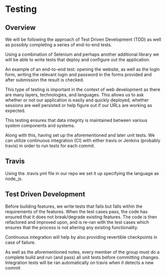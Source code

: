 Testing
===================

Overview
-------------

We will be following the approach of Test Driven Development (TDD) as well as possibly completing a series of end-to-end tests.

Using a combination of Selenium and perhaps another additional library 
we will be able to write tests that deploy and configure out the application.

An example of an end-to-end test: opening the website, as well as the login form, writing the relevant login and password in the forms provided and after submission the result is checked.

This type of testing is important in the context of web development as there are many
layers, technologies, and languages. This allows us to ask whether or not our application is easily and quickly deployed, whether sessions are well persisted or help figure out if our URLs are working as expected.

This testing ensures that data integrity is maintained between various system components and systems.

Along with this, having set up the aforementioned and later unit tests. We can utilize continuous integration (CI) with either travis or Jenkins (probably travis) in order to run tests for each commit.

Travis
-------------

Using the .travis.yml file in our repo we set it up specifying the language as node_js.

Test Driven Development
-------------

Before building features, we write tests that fails but falls within the requirements of the features. When the test cases pass, the code has ensured that it does not break/degrade existing features. The code is then refactored and improved upon, and is re-ran with the test cases which ensures that the process is not altering any existing functionality.

Continuous integration will help by also providing revertible checkpoints in case of failure.

As well as the aforementioned notes, every member of the group must do a complete build and run (and pass) all unit tests before committing changes. Integration tests will be ran automatically on travis when it detects a new commit
